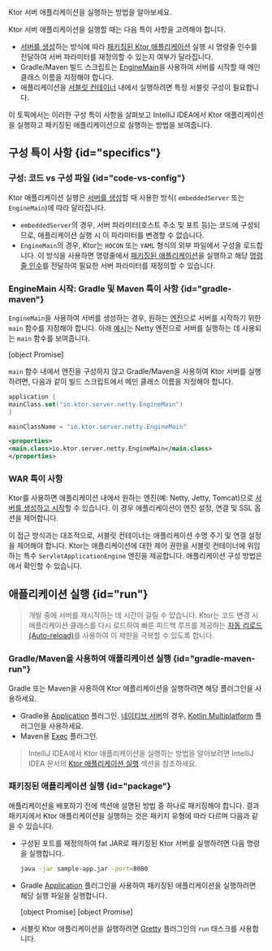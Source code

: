 [//]: # (title: 실행)

<show-structure for="chapter" depth="2"/>

<link-summary>
Ktor 서버 애플리케이션을 실행하는 방법을 알아보세요.
</link-summary>

Ktor 서버 애플리케이션을 실행할 때는 다음 특이 사항을 고려해야 합니다.
* [서버를 생성](server-create-and-configure.topic)하는 방식에 따라 [패키징된 Ktor 애플리케이션](#package) 실행 시 명령줄 인수를 전달하여 서버 파라미터를 재정의할 수 있는지 여부가 달라집니다.
* Gradle/Maven 빌드 스크립트는 [EngineMain](server-create-and-configure.topic#engine-main)을 사용하여 서버를 시작할 때 메인 클래스 이름을 지정해야 합니다.
* 애플리케이션을 [서블릿 컨테이너](server-war.md) 내에서 실행하려면 특정 서블릿 구성이 필요합니다.

이 토픽에서는 이러한 구성 특이 사항을 살펴보고 IntelliJ IDEA에서 Ktor 애플리케이션을 실행하고 패키징된 애플리케이션으로 실행하는 방법을 보여줍니다.

## 구성 특이 사항 {id="specifics"}

### 구성: 코드 vs 구성 파일 {id="code-vs-config"}

Ktor 애플리케이션 실행은 [서버를 생성](server-create-and-configure.topic)할 때 사용한 방식( `embeddedServer` 또는 `EngineMain`)에 따라 달라집니다.
* `embeddedServer`의 경우, 서버 파라미터(호스트 주소 및 포트 등)는 코드에 구성되므로, 애플리케이션 실행 시 이 파라미터를 변경할 수 없습니다.
* `EngineMain`의 경우, Ktor는 `HOCON` 또는 `YAML` 형식의 외부 파일에서 구성을 로드합니다. 이 방식을 사용하면 명령줄에서 [패키징된 애플리케이션](#package)을 실행하고 해당 [명령줄 인수](server-configuration-file.topic#command-line)를 전달하여 필요한 서버 파라미터를 재정의할 수 있습니다.

### EngineMain 시작: Gradle 및 Maven 특이 사항 {id="gradle-maven"}

`EngineMain`을 사용하여 서버를 생성하는 경우, 원하는 [엔진](server-engines.md)으로 서버를 시작하기 위한 `main` 함수를 지정해야 합니다.
아래 [예시](https://github.com/ktorio/ktor-documentation/tree/%ktor_version%/codeSnippets/snippets/engine-main)는 Netty 엔진으로 서버를 실행하는 데 사용되는 `main` 함수를 보여줍니다.

[object Promise]

`main` 함수 내에서 엔진을 구성하지 않고 Gradle/Maven을 사용하여 Ktor 서버를 실행하려면, 다음과 같이 빌드 스크립트에서 메인 클래스 이름을 지정해야 합니다.

<tabs group="languages" id="main-class-set-engine-main">
<tab title="Gradle (Kotlin)" group-key="kotlin">

```kotlin
application {
mainClass.set("io.ktor.server.netty.EngineMain")
}
```

</tab>
<tab title="Gradle (Groovy)" group-key="groovy">

```groovy
mainClassName = "io.ktor.server.netty.EngineMain"
```

</tab>
<tab title="Maven" group-key="maven">

```xml
<properties>
<main.class>io.ktor.server.netty.EngineMain</main.class>
</properties>
```

</tab>
</tabs>

### WAR 특이 사항

Ktor를 사용하면 애플리케이션 내에서 원하는 엔진(예: Netty, Jetty, Tomcat)으로 [서버를 생성하고 시작](server-create-and-configure.topic)할 수 있습니다. 이 경우 애플리케이션이 엔진 설정, 연결 및 SSL 옵션을 제어합니다.

이 접근 방식과는 대조적으로, 서블릿 컨테이너는 애플리케이션 수명 주기 및 연결 설정을 제어해야 합니다. Ktor는 애플리케이션에 대한 제어 권한을 서블릿 컨테이너에 위임하는 특수 `ServletApplicationEngine` 엔진을 제공합니다. 애플리케이션 구성 방법은 [](server-war.md#configure-war)에서 확인할 수 있습니다.

## 애플리케이션 실행 {id="run"}
> 개발 중에 서버를 재시작하는 데 시간이 걸릴 수 있습니다. Ktor는 코드 변경 시 애플리케이션 클래스를 다시 로드하여 빠른 피드백 루프를 제공하는 [자동 리로드 (Auto-reload)](server-auto-reload.topic)를 사용하여 이 제한을 극복할 수 있도록 합니다.

### Gradle/Maven을 사용하여 애플리케이션 실행 {id="gradle-maven-run"}

Gradle 또는 Maven을 사용하여 Ktor 애플리케이션을 실행하려면 해당 플러그인을 사용하세요.
* Gradle용 [Application](server-packaging.md) 플러그인. [네이티브 서버](server-native.md)의 경우, [Kotlin Multiplatform](https://plugins.gradle.org/plugin/org.jetbrains.kotlin.multiplatform) 플러그인을 사용하세요.
* Maven용 [Exec](https://www.mojohaus.org/exec-maven-plugin/) 플러그인.

> IntelliJ IDEA에서 Ktor 애플리케이션을 실행하는 방법을 알아보려면 IntelliJ IDEA 문서의 [Ktor 애플리케이션 실행](https://www.jetbrains.com/help/idea/ktor.html#run_ktor_app) 섹션을 참조하세요.

### 패키징된 애플리케이션 실행 {id="package"}

애플리케이션을 배포하기 전에 [](server-deployment.md#packaging) 섹션에 설명된 방법 중 하나로 패키징해야 합니다.
결과 패키지에서 Ktor 애플리케이션을 실행하는 것은 패키지 유형에 따라 다르며 다음과 같을 수 있습니다.
* 구성된 포트를 재정의하여 fat JAR로 패키징된 Ktor 서버를 실행하려면 다음 명령을 실행합니다.
   ```Bash
   java -jar sample-app.jar -port=8080
   ```
* Gradle [Application](server-packaging.md) 플러그인을 사용하여 패키징된 애플리케이션을 실행하려면 해당 실행 파일을 실행합니다.

   <snippet id="run_executable">
   <tabs group="os">
   <tab title="Linux/macOS" group-key="unix">
   [object Promise]
   </tab>
   <tab title="Windows" group-key="windows">
   [object Promise]
   </tab>
   </tabs>
   </snippet>
  
* 서블릿 Ktor 애플리케이션을 실행하려면 [Gretty](server-war.md#run) 플러그인의 `run` 태스크를 사용합니다.